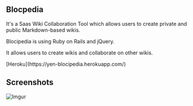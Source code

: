 ## Blocpedia
<p>It's a Saas Wiki Collaboration Tool which allows users to create private and public Markdown-based wikis.</p>
<p>Blocipedia is using Ruby on Rails and jQuery. </p>
<p>It allows users to create wikis and collaborate on other wikis.</p>
[Heroku](https://yen-blocipedia.herokuapp.com/)


Screenshots
-----------

![Imgur](https://media.licdn.com/media-proxy/ext?w=409&h=410&f=&hash=hWS2gYdhwvb7wD8eG%2BWAJX2O7NE%3D&ora=1%2CaFBCTXdkRmpGL2lvQUFBPQ%2CxAVta9Er0Vinkhwfjw8177yE41y87UNCVordEGXyD3u0qYrdf36_e5XYL7f0uVoeen0clA1gLvL5EzngD8a7Lty8e9sljcTnJ424ZxUBbFImi24)
